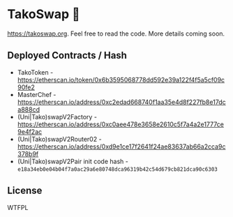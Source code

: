 # TakoSwap 🍣

https://takoswap.org. Feel free to read the code. More details coming soon.

## Deployed Contracts / Hash

- TakoToken - https://etherscan.io/token/0x6b3595068778dd592e39a122f4f5a5cf09c90fe2
- MasterChef - https://etherscan.io/address/0xc2edad668740f1aa35e4d8f227fb8e17dca888cd
- (Uni|Tako)swapV2Factory - https://etherscan.io/address/0xc0aee478e3658e2610c5f7a4a2e1777ce9e4f2ac
- (Uni|Tako)swapV2Router02 - https://etherscan.io/address/0xd9e1ce17f2641f24ae83637ab66a2cca9c378b9f
- (Uni|Tako)swapV2Pair init code hash - `e18a34eb0e04b04f7a0ac29a6e80748dca96319b42c54d679cb821dca90c6303`
## License

WTFPL